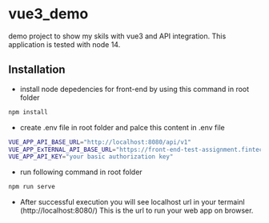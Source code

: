 # vue3_demo
demo project to show my skils with vue3 and API integration. This application is tested with node 14.

## Installation

- install node depedencies for front-end by using this command in root folder
```sh
npm install
```
- create .env file in root folder and palce this content in .env file
```sh
VUE_APP_API_BASE_URL="http://localhost:8080/api/v1"
VUE_APP_ExTERNAL_API_BASE_URL="https://front-end-test-assignment.fintech-market.com/api/v1/"
VUE_APP_API_KEY="your basic authorization key"


```
- run following command in root folder 
```sh
npm run serve
```
- After successful execution you will see localhost url in  your termainl (http://localhost:8080/)
This is the url to run your web app on browser. 


